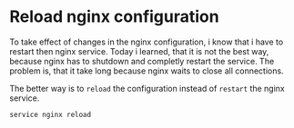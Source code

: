 # Reload nginx configuration

To take effect of changes in the nginx configuration, i know that i have to restart then nginx service.
Today i learned, that it is not the best way, because nginx has to shutdown and completly restart the service. 
The problem is, that it take long because nginx waits to close all connections.

The better way is to `reload` the configuration instead of `restart` the nginx service.
```bash
service nginx reload
```